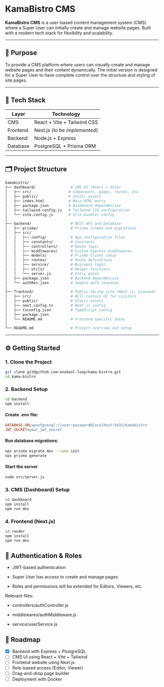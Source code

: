 # KamaBistro CMS

**KamaBistro CMS** is a user-based content management system (CMS) where a Super User can initially create and manage website pages. Built with a modern tech stack for flexibility and scalability.

---

## 📌 Purpose

To provide a CMS platform where users can visually create and manage website pages and their content dynamically. The initial version is designed for a Super User to have complete control over the structure and styling of site pages.

---

## 🧰 Tech Stack

| Layer       | Technology                          |
|-------------|--------------------------------------|
| CMS         | React + Vite + Tailwind CSS          |
| Frontend    | Next.js *(to be implemented)*        |
| Backend     | Node.js + Express                    |
| Database    | PostgreSQL + Prisma ORM              |

---

## 🗂 Project Structure

```bash
kamabistro/
├── dashboard/                # CMS UI (React + Vite)
│   ├── src/                 # Components, pages, routes, etc.
│   ├── public/              # Static assets
│   ├── index.html           # Main HTML entry
│   ├── package.json         # Dashboard dependencies
│   ├── tailwind.config.js   # Tailwind CSS configuration
│   └── vite.config.js       # Vite bundler config
│
├── backend/                  # REST API and Database
│   ├── prisma/               # Prisma schema and migrations
│   ├── src/
│   │   ├── config/           # App configuration files
│   │   ├── constants/        # Constants
│   │   ├── controllers/      # Route logic
│   │   ├── middlewares/      # Custom Express middlewares
│   │   ├── models/           # Prisma Client setup
│   │   ├── routes/           # Route definitions
│   │   ├── service/          # Business logic
│   │   ├── utils/            # Helper functions
│   │   └── server.js         # Entry point
│   ├── package.json          # Backend dependencies
│   └── authRes.json          # Sample auth response
│
├── frontend/                 # Public-facing site (Next.js, planned)
│   ├── src/                  # Will contain UI for visitors
│   ├── public/               # Static assets
│   ├── next.config.ts        # Next.js config
│   ├── tsconfig.json         # TypeScript config
│   ├── package.json
│   └── README.md             # Frontend-specific notes
│
└── README.md                 # Project overview and setup
```


---

## ⚙️ Getting Started

### 1. Clone the Project

```bash
git clone git@github.com:anukool-loop/kama-bistro.git
cd kama-bistro 
```

### 2. Backend Setup
```bash
cd backend
npm install
```

#### Create .env file:
```ini
DATABASE_URL=postgresql://user:password@localhost:5432/kamabistro
JWT_SECRET=your_jwt_secret
```

#### Run database migrations:
```bash
npx prisma migrate dev --name init
npx prisma generate
```

#### Start the server
```bash
node src/server.js
```

### 3. CMS (Dashboard) Setup
```bash
cd dashboard
npm install
npm run dev
```

### 4. Frontend (Next.js)
```bash
cd render
npm install
npm run dev
```

## 🔐 Authentication & Roles
- JWT-based authentication

- Super User has access to create and manage pages.

- Roles and permissions will be extended for Editors, Viewers, etc.

Relevant files:

- controllers/authController.js

- middlewares/authMiddleware.js

- service/userService.js

## 🚧 Roadmap

- [x] Backend with Express + PostgreSQL
- [ ] CMS UI using React + Vite + Tailwind
- [ ] Frontend website using Next.js
- [ ] Role-based access (Editor, Viewer)
- [ ] Drag-and-drop page builder
- [ ] Deployment with Docker
